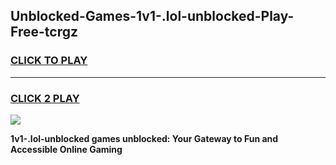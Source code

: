 
## Unblocked-Games-1v1-.lol-unblocked-Play-Free-tcrgz
<h3>
<a href="https://premium76.site?title=1v1-.lol-unblocked&ref=10A">CLICK TO PLAY</a></h3>
<hr>

<h3>
<a href="https://premium76.site?title=1v1-.lol-unblocked&ref=10A">CLICK 2 PLAY</a>
  
</h3>

<a href="https://premium76.site?title=1v1-.lol-unblocked&ref=10A"><img src="https://clearcache.store/games.png"></a>


**1v1-.lol-unblocked games unblocked: Your Gateway to Fun and Accessible Online Gaming**
